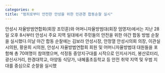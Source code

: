 ```yaml
---
categories: e
title: "범죄로부터 안전한 안성을 위한 민관경 합동순찰 실시"
---
```

안성시 자율방범연합회(회장 조민훈)와 어머니자율방범대(회장 엄영자)에서는 지난 28일 오후 8시부터 안성시 주요 지역 일대에서 주민들의 안전을 위한 야간 합동 방범 순찰을 실시했다.이날 야간 합동 순찰에는 김보라 안성시장, 안정열 안성시의회 의장, 이관실 시의원, 황윤희 시의원, 안성시 자율방범연합회 회원 및 어머니자율방범대 대원들을 포함해 총 70여명이 참여했으며, 석정동 중앙지구대를 시작으로 인지사거리, 봉산로터리, 광신사거리, 한경대학교, 아양동 식당가, 내혜홀초등학교 등 안전 취약 지역 및 우범 지대를 중심으로 순찰을 실시했